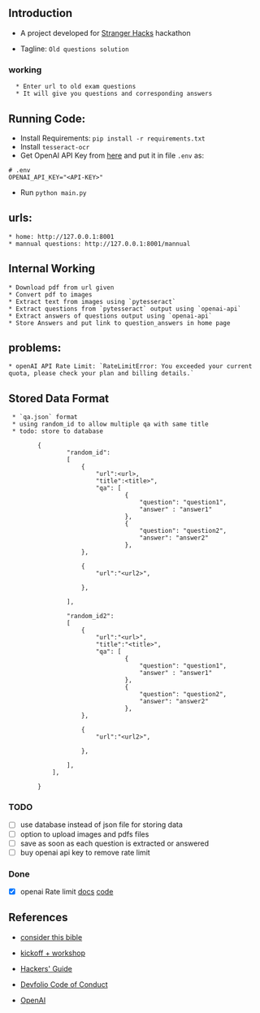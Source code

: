 ## Introduction
   * A project developed for [Stranger Hacks](https://strangerhacks.devfolio.co/) hackathon
    

   * Tagline: `Old questions solution`
    
   ### working
      * Enter url to old exam questions
      * It will give you questions and corresponding answers

## Running Code:
   * Install Requirements: `pip install -r requirements.txt`
   * Install `tesseract-ocr`
   * Get OpenAI API Key from [here](https://platform.openai.com/account/api-keys) and put it in file  `.env` as: 
```
# .env
OPENAI_API_KEY="<API-KEY>"
```
   * Run `python main.py`

## urls:
    * home: http://127.0.0.1:8001
    * mannual questions: http://127.0.0.1:8001/mannual

## Internal Working
    * Download pdf from url given
    * Convert pdf to images
    * Extract text from images using `pytesseract`
    * Extract questions from `pytesseract` output using `openai-api`
    * Extract answers of questions output using `openai-api`
    * Store Answers and put link to question_answers in home page

## problems:
    * openAI API Rate Limit: `RateLimitError: You exceeded your current quota, please check your plan and billing details.`


## Stored Data Format
     * `qa.json` format
     * using random_id to allow multiple qa with same title
     * todo: store to database
```        
        {
                "random_id": 
                [
                    {
                        "url":<url>,
                        "title":<title>",
                        "qa": [
                                {
                                    "question": "question1",
                                    "answer" : "answer1"
                                },
                                {
                                    "question": "question2",
                                    "answer": "answer2"
                                },
                    },

                    {
                        "url":"<url2>",
                        
                    },
                    
                ],
                
                "random_id2": 
                [
                    {
                        "url":"<url>",
                        "title":"<title>",
                        "qa": [
                                {
                                    "question": "question1",
                                    "answer" : "answer1"
                                },
                                {
                                    "question": "question2",
                                    "answer": "answer2"
                                },
                    },

                    {
                        "url":"<url2>",
                        
                    },
                    
                ],
            ],

        }
```

### TODO
- [ ] use database instead of json file for storing data
- [ ] option to upload images and pdfs files
- [ ] save as soon as each question is extracted or answered
- [ ] buy openai api key to remove rate limit

### Done
- [x] openai Rate limit [docs](https://platform.openai.com/docs/guides/rate-limits) [code](https://github.com/openai/openai-cookbook/blob/main/examples/How_to_handle_rate_limits.ipynb)

## References
* [consider this bible](https://github.com/openai/openai-cookbook)

* [kickoff + workshop](https://youtu.be/zAjiu60Le8I)
    
* [Hackers' Guide](https://nsb.dev/stranger-hacks-hackers-guide)
    
* [Devfolio Code of Conduct](https://devfolio.co/code-of-conduct)


*  [OpenAI](https://platform.openai.com/)